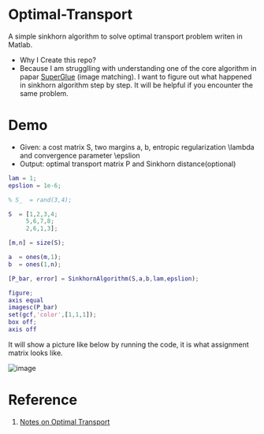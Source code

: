 # Optimal-Transport

A simple sinkhorn algorithm to solve optimal transport problem writen in Matlab.

- Why I Create this repo? 
- Because I am strugglling with understanding one of the core algorithm in papar [SuperGlue](https://arxiv.org/abs/1911.11763) (image matching). I want to figure out what happened in sinkhorn algorithm step by step. It will be helpful if you encounter the same problem.


# Demo

- Given: a cost matrix S, two margins a, b, entropic regularization \lambda and convergence parameter \epslion
- Output: optimal transport matrix P and Sinkhorn distance(optional) 

``` matlab
lam = 1;
epslion = 1e-6;

% S_  = rand(3,4);

S  = [1,2,3,4;
     5,6,7,8;
     2,6,1,3];

[m,n] = size(S);

a  = ones(m,1);
b  = ones(1,n);

[P_bar, error] = SinkhornAlgorithm(S,a,b,lam,epslion);

figure;
axis equal
imagesc(P_bar)
set(gcf,'color',[1,1,1]);
box off;
axis off
```
It will show a picture like below by running the code, it is what assignment matrix looks like.

![image](https://user-images.githubusercontent.com/18531182/161440518-9b7854e4-158d-4aac-a0f1-714adc374fe9.png)

# Reference

1. [Notes on Optimal Transport](https://michielstock.github.io/posts/2017/2017-11-5-OptimalTransport)
